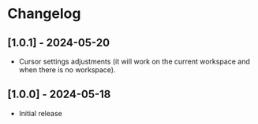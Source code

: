 # Changelog

## [1.0.1] - 2024-05-20

- Cursor settings adjustments (it will work on the current workspace and when there is no workspace).

## [1.0.0] - 2024-05-18 

- Initial release